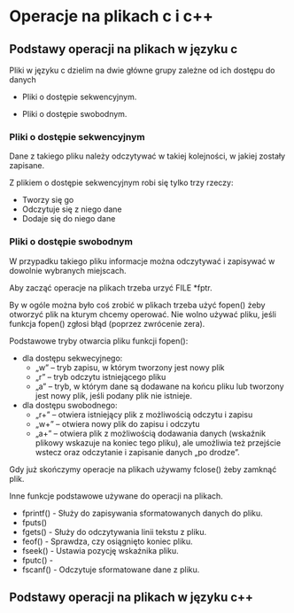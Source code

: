 # Operacje na plikach c i c++

## Podstawy operacji na plikach w języku c

Pliki w języku c dzielim na dwie główne grupy zależne od ich dostępu do danych

- Pliki o dostępie sekwencyjnym.
  
- Pliki o dostępie swobodnym. 

### Pliki o dostępie sekwencyjnym
 Dane z takiego pliku należy odczytywać w takiej kolejności, w jakiej zostały zapisane.

Z plikiem o dostępie sekwencyjnym robi się tylko trzy rzeczy:
- Tworzy się go
- Odczytuje się z niego dane
- Dodaje się do niego dane

### Pliki o dostępie swobodnym  
 W przypadku takiego pliku informacje można odczytywać i zapisywać w dowolnie wybranych miejscach.

Aby zacząć operacje na plikach trzeba urzyć FILE *fptr.

By w ogóle można było coś zrobić w plikach trzeba użyć fopen() żeby otworzyć plik na kturym chcemy operować. Nie wolno używać pliku, jeśli funkcja fopen() zgłosi błąd (poprzez zwrócenie zera).

 Podstawowe tryby otwarcia pliku funkcji fopen():
 - dla dostępu sekwecyjnego:
   - „w” – tryb zapisu, w którym tworzony jest nowy plik
   - „r” – tryb odczytu istniejącego pliku
   - „a” – tryb, w którym dane są dodawane na końcu pliku lub tworzony jest nowy plik, jeśli podany plik nie istnieje.
 - dla dostępu swobodnego:
   - „r+” – otwiera istniejący plik z możliwością odczytu i zapisu
   - „w+” – otwiera nowy plik do zapisu i odczytu
   - „a+” – otwiera plik z możliwością dodawania danych (wskaźnik plikowy wskazuje na koniec tego pliku), ale umożliwia też przejście wstecz oraz odczytanie i zapisanie danych 
   „po drodze”.

Gdy już skończymy operacje na plikach używamy fclose() żeby zamknąć plik.

Inne funkcje podstawowe używane do operacji na plikach.
 - fprintf() - Służy do zapisywania sformatowanych danych do pliku.
 - fputs()
 - fgets() - Służy do odczytywania linii tekstu z pliku.
 - feof() - Sprawdza, czy osiągnięto koniec pliku.
 - fseek() - Ustawia pozycję wskaźnika pliku.
 - fputc() -
 - fscanf() - Odczytuje sformatowane dane z pliku.
## Podstawy operacji na plikach w języku c++


